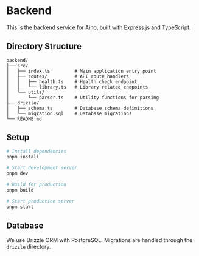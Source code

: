 # Backend

This is the backend service for Aino, built with Express.js and TypeScript.

## Directory Structure

```
backend/
├── src/
│   ├── index.ts         # Main application entry point
│   ├── routes/          # API route handlers
│   │   ├── health.ts    # Health check endpoint
│   │   └── library.ts   # Library related endpoints
│   └── utils/
│       └── parser.ts    # Utility functions for parsing
├── drizzle/
│   ├── schema.ts        # Database schema definitions
│   └── migration.sql    # Database migrations
└── README.md
```

## Setup

```bash
# Install dependencies
pnpm install

# Start development server
pnpm dev

# Build for production
pnpm build

# Start production server
pnpm start
```

## Database

We use Drizzle ORM with PostgreSQL. Migrations are handled through the `drizzle` directory. 
